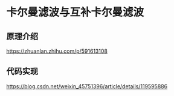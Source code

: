 # 卡尔曼滤波与互补卡尔曼滤波

## 原理介绍

https://zhuanlan.zhihu.com/p/591613108

## 代码实现

 https://blog.csdn.net/weixin_45751396/article/details/119595886